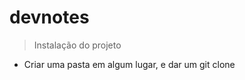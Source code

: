 # devnotes

> Instalação do projeto

* Criar uma pasta em algum lugar, e dar um git clone <SSH KEY>
